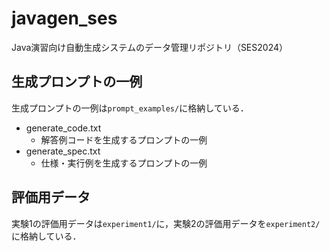 # javagen_ses
Java演習向け自動生成システムのデータ管理リポジトリ（SES2024）

## 生成プロンプトの一例

生成プロンプトの一例は`prompt_examples/`に格納している．

- generate_code.txt
  - 解答例コードを生成するプロンプトの一例
- generate_spec.txt
  - 仕様・実行例を生成するプロンプトの一例

## 評価用データ

実験1の評価用データは`experiment1/`に，実験2の評価用データを`experiment2/`に格納している．
